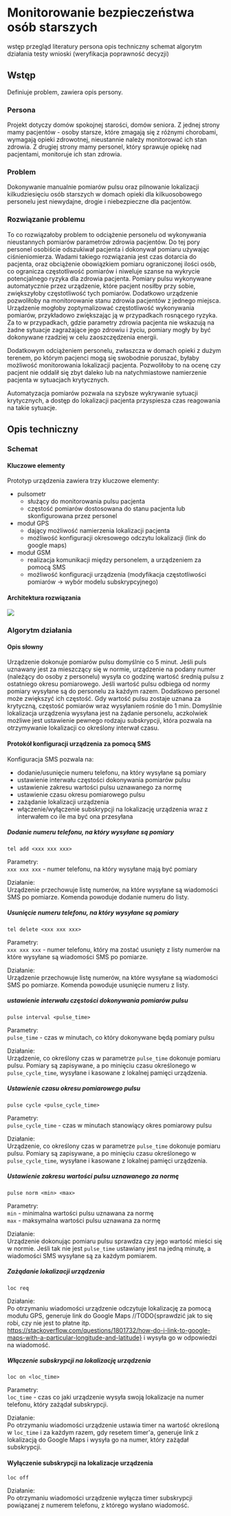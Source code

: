 # Monitorowanie bezpieczeństwa osób starszych
wstęp
przegląd literatury
persona
opis techniczny
schemat
algorytm działania
testy
wnioski (weryfikacja poprawność decyzji)

## Wstęp
Definiuje problem, zawiera opis persony.
### Persona
Projekt dotyczy domów spokojnej starości, domów seniora. 
Z jednej strony mamy pacjentów - osoby starsze, które zmagają się z różnymi chorobami, wymagają opieki zdrowotnej, nieustannie należy monitorować ich stan zdrowia. 
Z drugiej strony mamy personel, który sprawuje opiekę nad pacjentami, monitoruje ich stan zdrowia.
### Problem
Dokonywanie manualnie pomiarów pulsu oraz pilnowanie lokalizacji kilkudziesięciu osób starszych w domach opieki dla kilkuosobowego personelu jest niewydajne, drogie i niebezpieczne dla pacjentów.
###  Rozwiązanie problemu
To co rozwiązałoby problem to odciążenie personelu od wykonywania nieustannych pomiarów parametrów zdrowia pacjentów. Do tej pory personel osobiście odszukiwał pacjenta i dokonywał pomiaru używając ciśnieniomierza. Wadami takiego rozwiązania jest czas dotarcia do pacjenta, oraz obciążenie obowiązkiem pomiaru ograniczonej ilości osób, co ogranicza częstotliwość pomiarów i niweluje szanse na wykrycie potencjalnego ryzyka dla zdrowia pacjenta. Pomiary pulsu wykonywane automatycznie przez urządzenie, które pacjent nosiłby przy sobie, zwiększyłoby częstotliwość tych pomiarów. Dodatkowo urządzenie pozwoliłoby na monitorowanie stanu zdrowia pacjentów z jednego miejsca. Urządzenie mogłoby zoptymalizować częstotliwość wykonywania pomiarów, przykładowo zwiększając ją w przypadkach rosnącego ryzyka. Za to w przypadkach, gdzie parametry zdrowia pacjenta nie wskazują na żadne sytuacje zagrażające jego zdrowiu i życiu, pomiary mogły by być dokonywane rzadziej w celu zaoszczędzenia energii. 

Dodatkowym odciążeniem personelu, zwłaszcza w domach opieki z dużym terenem, po którym pacjenci mogą się swobodnie poruszać, byłaby możliwość monitorowania lokalizacji pacjenta. Pozwoliłoby to na ocenę czy pacjent nie oddalił się zbyt daleko lub na natychmiastowe namierzenie pacjenta w sytuacjach krytycznych. 

Automatyzacja pomiarów pozwala na szybsze wykrywanie sytuacji krytycznych, a dostęp do lokalizacji pacjenta przyspiesza czas reagowania na takie sytuacje.

## Opis techniczny
### Schemat
#### Kluczowe elementy
Prototyp urządzenia zawiera trzy kluczowe elementy:
- pulsometr
	- służący do monitorowania pulsu pacjenta
	- częstość pomiarów dostosowana do stanu pacjenta lub skonfigurowana przez personel
- moduł GPS
	- dający możliwość namierzenia lokalizacji pacjenta
	- możliwość konfiguracji okresowego odczytu lokalizacji (link do google maps)
- moduł GSM
	- realizacja komunikacji między personelem, a urządzeniem za pomocą SMS
	- możliwość konfiguracji urządzenia (modyfikacja częstotliwości pomiarów  -> wybór modelu subskrypcyjnego)
#### Architektura rozwiązania
![](1.png)
### Algorytm działania
#### Opis słowny
Urządzenie dokonuje pomiarów pulsu domyślnie co 5 minut. Jeśli puls uznawany jest za mieszczący się w normie, urządzenie na podany numer (należący do osoby z personelu) wysyła co godzinę wartość średnią pulsu z ostatniego okresu pomiarowego. Jeśli wartość pulsu odbiega od normy pomiary wysyłane są do personelu za każdym razem. Dodatkowo personel może zwiększyć ich częstość. Gdy wartość pulsu zostaje uznana za krytyczną, częstość pomiarów wraz wysyłaniem rośnie do 1 min.
Domyślnie lokalizacja urządzenia wysyłana jest na żądanie personelu, aczkolwiek możliwe jest ustawienie pewnego rodzaju subskrypcji, która pozwala na otrzymywanie lokalizacji co określony interwał czasu.
#### Protokół konfiguracji urządzenia za pomocą SMS
Konfiguracja SMS pozwala na:
- dodanie/usunięcie numeru telefonu, na który wysyłane są pomiary
- ustawienie interwału częstości dokonywania pomiarów pulsu
- ustawienie zakresu wartości pulsu uznawanego za normę
- ustawienie czasu okresu pomiarowego pulsu
- zażądanie lokalizacji urządzenia
- włączenie/wyłączenie subskrypcji na lokalizację urządzenia wraz z interwałem co ile ma być ona przesyłana
##### Dodanie numeru telefonu, na który wysyłane są pomiary
`tel add <xxx xxx xxx>`

Parametry:<br>
`xxx xxx xxx` - numer telefonu, na który wysyłane mają być pomiary

Działanie:<br>
Urządzenie przechowuje listę numerów, na które wysyłane są wiadomości SMS po pomiarze. Komenda powoduje dodanie numeru do listy.
##### Usunięcie numeru telefonu, na który wysyłane są pomiary
`tel delete <xxx xxx xxx>`

Parametry:<br>
`xxx xxx xxx` - numer telefonu, który ma zostać usunięty z listy numerów na które wysyłane są wiadomości SMS po pomiarze.

Działanie:<br>
Urządzenie przechowuje listę numerów, na które wysyłane są wiadomości SMS po pomiarze. Komenda powoduje usunięcie numeru z listy.
##### ustawienie interwału częstości dokonywania pomiarów pulsu
`pulse interval <pulse_time>`

Parametry:<br>
`pulse_time` - czas w minutach, co który dokonywane będą pomiary pulsu

Działanie: <br>
Urządzenie, co określony czas w parametrze `pulse_time` dokonuje pomiaru pulsu. Pomiary są zapisywane, a po minięciu czasu określonego w `pulse_cycle_time`, wysyłane i kasowane z lokalnej pamięci urządzenia.
##### Ustawienie czasu okresu pomiarowego pulsu
`pulse cycle <pulse_cycle_time>`

Parametry:<br>
`pulse_cycle_time` - czas w minutach stanowiący okres pomiarowy pulsu

Działanie:<br>
Urządzenie, co określony czas w parametrze `pulse_time` dokonuje pomiaru pulsu. Pomiary są zapisywane, a po minięciu czasu określonego w `pulse_cycle_time`, wysyłane i kasowane z lokalnej pamięci urządzenia.
##### Ustawienie zakresu wartości pulsu uznawanego za normę
`pulse norm <min> <max>`

Parametry:<br>
`min` - minimalna wartości pulsu uznawana za normę<br>
`max` - maksymalna wartości pulsu uznawana za normę<br>

Działanie: <br>
Urządzenie dokonując pomiaru pulsu sprawdza czy jego wartość mieści się w normie. Jeśli tak nie jest `pulse_time` ustawiany jest na jedną minutę, a wiadomości SMS wysyłane są za każdym pomiarem.
##### Zażądanie lokalizacji urządzenia
`loc req`

Działanie:<br>
Po otrzymaniu wiadomości urządzenie odczytuje lokalizację za pomocą modułu GPS, generuje link do Google Maps //TODO{sprawdzić jak to się robi, czy nie jest to płatne itp. https://stackoverflow.com/questions/1801732/how-do-i-link-to-google-maps-with-a-particular-longitude-and-latitude} i wysyła go w odpowiedzi na wiadomość.
##### Włączenie subskrypcji na lokalizację urządzenia 
`loc on <loc_time>`

Parametry:<br>
`loc_time` - czas co jaki urządzenie wysyła swoją lokalizacje na numer telefonu, który zażądał subskrypcji.

Działanie:<br>
Po otrzymaniu wiadomości urządzenie ustawia timer na wartość określoną w `loc_time` i za każdym razem, gdy resetem timer'a, generuje link z lokalizacją do Google Maps i wysyła go na numer, który zażądał subskrypcji.
#### Wyłączenie subskrypcji na lokalizacje urządzenia
`loc off`

Działanie:<br>
Po otrzymaniu wiadomości urządzenie wyłącza timer subskrypcji powiązanej z numerem telefonu, z którego wysłano wiadomość.
